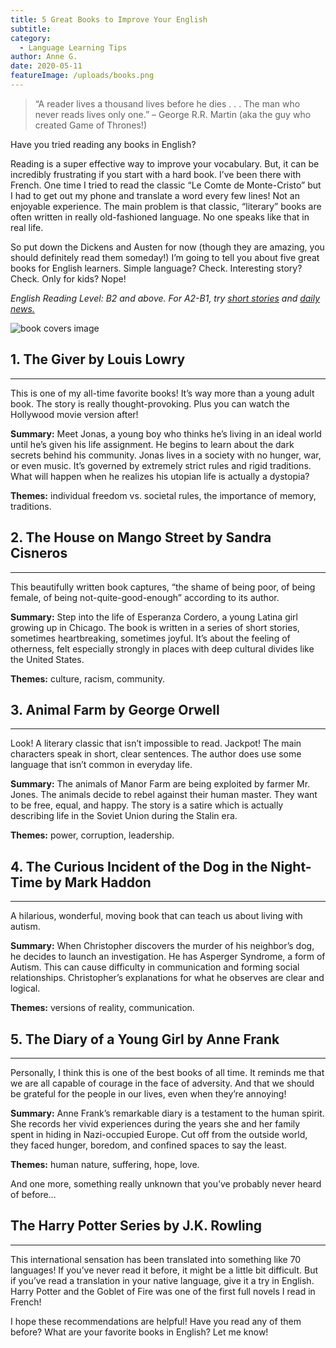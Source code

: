 ```yaml
---
title: 5 Great Books to Improve Your English
subtitle:
category:
  - Language Learning Tips
author: Anne G.
date: 2020-05-11
featureImage: /uploads/books.png
---
```


> “A reader lives a thousand lives before he dies . . . The man who never reads lives only one.” – George R.R. Martin (aka the guy who created Game of Thrones!)

Have you tried reading any books in English? 

Reading is a super effective way to improve your vocabulary. But, it can be incredibly frustrating if you start with a hard book. I’ve been there with French. One time I tried to read the classic “Le Comte de Monte-Cristo” but I had to get out my phone and translate a word every few lines! Not an enjoyable experience. The main problem is that classic, “literary” books are often written in really old-fashioned language. No one speaks like that in real life. 

So put down the Dickens and Austen for now (though they are amazing, you should definitely read them someday!) I’m going to tell you about five great books for English learners. Simple language? Check. Interesting story? Check. Only for kids? Nope!

_English Reading Level: B2 and above. For A2-B1, try [short stories](https://learnenglish.britishcouncil.org/general-english/stories) and [daily news.](https://engoo.com/app/daily-news)_ 

![book covers image](/uploads/blog/books-post.png)

## 1. The Giver by Louis Lowry
- - -
This is one of my all-time favorite books! It’s way more than a young adult book. The story is really thought-provoking. Plus you can watch the Hollywood movie version after!

**Summary:** Meet Jonas, a young boy who thinks he’s living in an ideal world until he’s given his life assignment. He begins to learn about the dark secrets behind his community. Jonas lives in a society with no hunger, war, or even music. It’s governed by extremely strict rules and rigid traditions. What will happen when he realizes his utopian life is actually a dystopia?

**Themes:** individual freedom vs. societal rules, the importance of memory, traditions.

## 2. The House on Mango Street by Sandra Cisneros
- - -
This beautifully written book captures, “the shame of being poor, of being female, of being not-quite-good-enough” according to its author. 

**Summary:** Step into the life of Esperanza Cordero, a young Latina girl growing up in Chicago. The book is written in a series of short stories, sometimes heartbreaking, sometimes joyful. It’s about the feeling of otherness, felt especially strongly in places with deep cultural divides like the United States.

**Themes:** culture, racism, community.

## 3. Animal Farm by George Orwell
- - -
Look! A literary classic that isn’t impossible to read. Jackpot! The main characters speak in short, clear sentences. The author does use some language that isn’t common in everyday life.

**Summary:** The animals of Manor Farm are being exploited by farmer Mr. Jones. The animals decide to rebel against their human master. They want to be free, equal, and happy. The story is a satire which is actually describing life in the Soviet Union during the Stalin era.

**Themes:** power, corruption, leadership. 


## 4. The Curious Incident of the Dog in the Night-Time by Mark Haddon
- - - 
A hilarious, wonderful, moving book that can teach us about living with autism. 

**Summary:**  When Christopher discovers the murder of his neighbor’s dog, he decides to launch an investigation. He has Asperger Syndrome, a form of Autism. This can cause difficulty in communication and forming social relationships. Christopher’s explanations for what he observes are clear and logical.

**Themes:** versions of reality, communication.

## 5. The Diary of a Young Girl by Anne Frank
- - -
Personally, I think this is one of the best books of all time. It reminds me that we are all capable of courage in the face of adversity. And that we should be grateful for the people in our lives, even when they’re annoying!

**Summary:** Anne Frank’s remarkable diary is a testament to the human spirit. She records her vivid experiences during the years she and her family spent in hiding in Nazi-occupied Europe. Cut off from the outside world, they faced hunger, boredom, and confined spaces to say the least. 

**Themes:** human nature, suffering, hope, love.

And one more, something really unknown that you’ve probably never heard of before…

## The Harry Potter Series by J.K. Rowling
- - - 
This international sensation has been translated into something like 70 languages! If you’ve never read it before, it might be a little bit difficult. But if you’ve read a translation in your native language, give it a try in English. Harry Potter and the Goblet of Fire was one of the first full novels I read in French!

I hope these recommendations are helpful! Have you read any of them before? What are your favorite books in English? Let me know!

